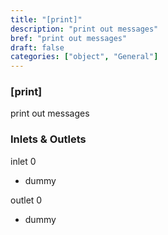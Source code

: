 ```yaml
---
title: "[print]"
description: "print out messages"
bref: "print out messages"
draft: false
categories: ["object", "General"]
---
```


### [print]

print out messages

### Inlets & Outlets

inlet 0

 - dummy

outlet 0

 - dummy
 
